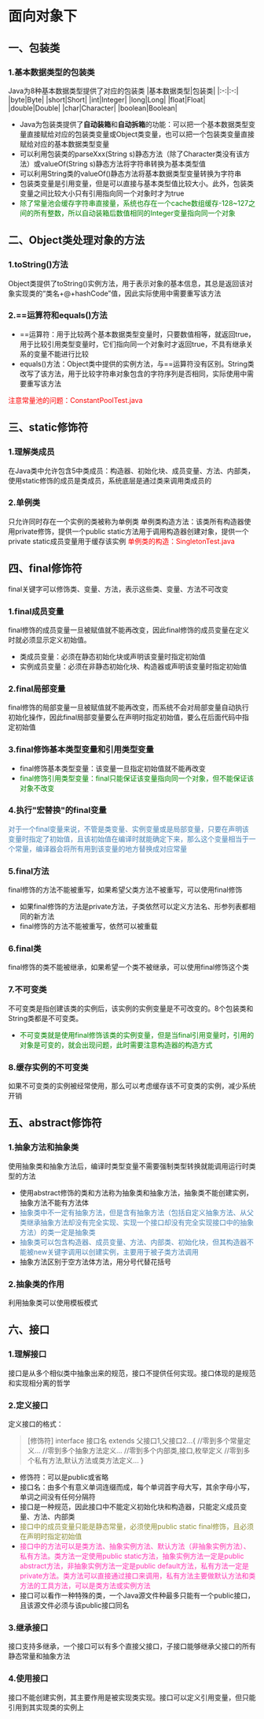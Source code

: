 # 面向对象下

## 一、包装类

### 1.基本数据类型的包装类

Java为8种基本数据类型提供了对应的包装类
|基本数据类型|包装类|
|:-:|:-:|
|byte|Byte|
|short|Short|
|int|Integer|
|long|Long|
|float|Float|
|double|Double|
|char|Character|
|boolean|Boolean|

* Java为包装类提供了**自动装箱**和**自动拆箱**的功能：可以把一个基本数据类型变量直接赋给对应的包装类变量或Object类变量，也可以把一个包装类变量直接赋给对应的基本数据类型变量
* 可以利用包装类的parseXxx(String s)静态方法（除了Character类没有该方法）或valueOf(String s)静态方法将字符串转换为基本类型值
* 可以利用String类的valueOf()静态方法将基本数据类型变量转换为字符串
* 包装类变量是引用变量，但是可以直接与基本类型值比较大小。此外，包装类变量之间比较大小只有引用指向同一个对象时才为true
* <font color=green>除了常量池会缓存字符串直接量，系统也存在一个cache数组缓存-128~127之间的所有整数，所以自动装箱后数值相同的Integer变量指向同一个对象</font>

## 二、Object类处理对象的方法

### 1.toString()方法

Object类提供了toString()实例方法，用于表示对象的基本信息，其总是返回该对象实现类的“类名+@+hashCode”值，因此实际使用中需要重写该方法

### 2.==运算符和equals()方法

* ==运算符：用于比较两个基本数据类型变量时，只要数值相等，就返回true，用于比较引用类型变量时，它们指向同一个对象时才返回true，不具有继承关系的变量不能进行比较
* equals()方法：Object类中提供的实例方法，与==运算符没有区别。String类改写了该方法，用于比较字符串对象包含的字符序列是否相同，实际使用中需要重写该方法

<font color=red>注意常量池的问题：ConstantPoolTest.java</font>

## 三、static修饰符

### 1.理解类成员

在Java类中允许包含5中类成员：构造器、初始化块、成员变量、方法、内部类，使用static修饰的成员是类成员，系统底层是通过类来调用类成员的

### 2.单例类

只允许同时存在一个实例的类被称为单例类
单例类构造方法：该类所有构造器使用private修饰，提供一个public static方法用于调用构造器创建对象，提供一个private static成员变量用于缓存该实例
<font color=red>单例类的构造：SingletonTest.java</font>

## 四、final修饰符

final关键字可以修饰类、变量、方法，表示这些类、变量、方法不可改变

### 1.final成员变量

final修饰的成员变量一旦被赋值就不能再改变，因此final修饰的成员变量在定义时就必须显示定义初始值。

* 类成员变量：必须在静态初始化块或声明该变量时指定初始值
* 实例成员变量：必须在非静态初始化块、构造器或声明该变量时指定初始值

### 2.final局部变量

final修饰的局部变量一旦被赋值就不能再改变，而系统不会对局部变量自动执行初始化操作，因此final局部变量要么在声明时指定初始值，要么在后面代码中指定初始值

### 3.final修饰基本类型变量和引用类型变量

* final修饰基本类型变量：该变量一旦指定初始值就不能再改变
* <font color=green>final修饰引用类型变量：final只能保证该变量指向同一个对象，但不能保证该对象不改变</font>

### 4.执行"宏替换"的final变量

<font color=steelblue>对于一个final变量来说，不管是类变量、实例变量或是局部变量，只要在声明该变量时指定了初始值，且该初始值在编译时就能确定下来，那么这个变量相当于一个常量，编译器会将所有用到该变量的地方替换成对应常量</font>

### 5.final方法

final修饰的方法不能被重写，如果希望父类方法不被重写，可以使用final修饰

* 如果final修饰的方法是private方法，子类依然可以定义方法名、形参列表都相同的新方法
* final修饰的方法不能被重写，依然可以被重载

### 6.final类

final修饰的类不能被继承，如果希望一个类不被继承，可以使用final修饰这个类

### 7.不可变类

不可变类是指创建该类的实例后，该实例的实例变量是不可改变的。8个包装类和String类都是不可变类。

* <font color=green>不可变类就是使用final修饰该类的实例变量，但是当final引用变量时，引用的对象是可变的，就会出现问题，此时需要注意构造器的构造方式</font>

### 8.缓存实例的不可变类

如果不可变类的实例被经常使用，那么可以考虑缓存该不可变类的实例，减少系统开销

## 五、abstract修饰符

### 1.抽象方法和抽象类

使用抽象类和抽象方法后，编译时类型变量不需要强制类型转换就能调用运行时类型的方法

* 使用abstract修饰的类和方法称为抽象类和抽象方法，抽象类不能创建实例，抽象方法不能有方法体
* <font color=steelblue>抽象类中不一定有抽象方法，但是含有抽象方法（包括自定义抽象方法、从父类继承抽象方法却没有完全实现、实现一个接口却没有完全实现接口中的抽象方法）的类一定是抽象类</font>
* <font color=steelblue>抽象类可以包含构造器、成员变量、方法、内部类、初始化块，但其构造器不能被new关键字调用以创建实例，主要用于被子类方法调用</font>
* 抽象方法区别于空方法体方法，用分号代替花括号

### 2.抽象类的作用

利用抽象类可以使用模板模式

## 六、接口

### 1.理解接口

接口是从多个相似类中抽象出来的规范，接口不提供任何实现。接口体现的是规范和实现相分离的哲学

### 2.定义接口

定义接口的格式：
>[修饰符] interface 接口名 extends 父接口1,父接口2...{
    //零到多个常量定义...
    //零到多个抽象方法定义...
    //零到多个内部类,接口,枚举定义
    //零到多个私有方法,默认方法或类方法定义...
}

* 修饰符：可以是public或省略
* 接口名：由多个有意义单词连缀而成，每个单词首字母大写，其余字母小写，单词之间没有任何分隔符
* 接口是一种规范，因此接口中不能定义初始化块和构造器，只能定义成员变量、方法、内部类
* <font color=#8E8E38>接口中的成员变量只能是静态常量，必须使用public static final修饰，且必须在声明时指定初始值</font>
* <font color=#FF34B3>接口中的方法可以是类方法、抽象实例方法、默认方法（非抽象实例方法）、私有方法。类方法一定使用public static方法，抽象实例方法一定是public abstract方法，非抽象实例方法一定是public default方法，私有方法一定是private方法。类方法可以直接通过接口来调用，私有方法主要做默认方法和类方法的工具方法，可以是类方法或实例方法</font>
* 接口可以看作一种特殊的类，一个Java源文件种最多只能有一个public接口，且该源文件必须与该public接口同名

### 3.继承接口

接口支持多继承，一个接口可以有多个直接父接口，子接口能够继承父接口的所有静态常量和抽象方法

### 4.使用接口

接口不能创建实例，其主要作用是被实现类实现。接口可以定义引用变量，但只能引用到其实现类的实例上
